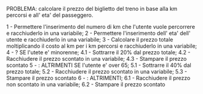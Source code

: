 PROBLEMA: calcolare il prezzo del biglietto del treno in base alla km percorsi e all' eta' del passeggero.

1 - Permettere l'inserimento del numero di km che l'utente vuole percorrere e racchiuderlo in una variabile;
2 - Permettere l'inserimento dell' eta' dell' utente e racchiuderlo in una variabile;
3 - Calcolare il prezzo totale moltiplicando il costo al km per i km percorsi e racchiuderlo in una variabile;
4 - ? SE l'utete e' minorenne;
    4.1 - Sottrarre il 20% dal prezzo totale;
    4.2 - Racchiudere il prezzo scontato in una variabile;
    4.3 - Stampare il prezzo scontato
5 - : ALTRIMENTI SE l'utente e' over 65;
    5.1 - Sottrarre il 40% dal prezzo totale;
    5.2 - Racchiudere il prezzo scontato in una variabile;
    5.3 - Stampare il prezzo scontato
6 - : ALTRIMENTI;
    6.1 - Racchiudere il prezzo non scontato in una variabile;
    6.2 - Stampare il prezzo scontato